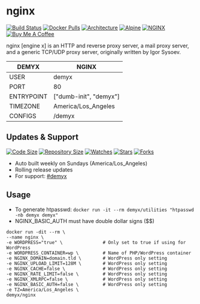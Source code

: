 # nginx
[![Build Status](https://img.shields.io/travis/demyxco/nginx?style=flat)](https://travis-ci.org/demyxco/nginx)
[![Docker Pulls](https://img.shields.io/docker/pulls/demyx/nginx?style=flat&color=blue)](https://hub.docker.com/r/demyx/nginx)
[![Architecture](https://img.shields.io/badge/linux-amd64-important?style=flat&color=blue)](https://hub.docker.com/r/demyx/nginx)
[![Alpine](https://img.shields.io/badge/alpine-3.10.3-informational?style=flat&color=blue)](https://hub.docker.com/r/demyx/nginx)
[![NGINX](https://img.shields.io/badge/nginx-1.17.5-informational?style=flat&color=blue)](https://hub.docker.com/r/demyx/nginx)
[![Buy Me A Coffee](https://img.shields.io/badge/buy_me_coffee-$5-informational?style=flat&color=blue)](https://www.buymeacoffee.com/VXqkQK5tb)

nginx [engine x] is an HTTP and reverse proxy server, a mail proxy server, and a generic TCP/UDP proxy server, originally written by Igor Sysoev.

DEMYX | NGINX
--- | ---
USER | demyx
PORT | 80
ENTRYPOINT | ["dumb-init", "demyx"]
TIMEZONE | America/Los_Angeles
CONFIGS | /demyx

## Updates & Support
[![Code Size](https://img.shields.io/github/languages/code-size/demyxco/nginx?style=flat&color=blue)](https://github.com/demyxco/nginx)
[![Repository Size](https://img.shields.io/github/repo-size/demyxco/nginx?style=flat&color=blue)](https://github.com/demyxco/nginx)
[![Watches](https://img.shields.io/github/watchers/demyxco/nginx?style=flat&color=blue)](https://github.com/demyxco/nginx)
[![Stars](https://img.shields.io/github/stars/demyxco/nginx?style=flat&color=blue)](https://github.com/demyxco/nginx)
[![Forks](https://img.shields.io/github/forks/demyxco/nginx?style=flat&color=blue)](https://github.com/demyxco/nginx)

* Auto built weekly on Sundays (America/Los_Angeles)
* Rolling release updates
* For support: [#demyx](https://webchat.freenode.net/?channel=#demyx)

## Usage
* To generate htpasswd: `docker run -it --rm demyx/utilities "htpasswd -nb demyx demyx"`
* NGINX_BASIC_AUTH must have double dollar signs ($$)

```
docker run -dit --rm \
--name nginx \
-e WORDPRESS="true" \               # Only set to true if using for WordPress
-e WORDPRESS_CONTAINER=wp \         # Name of PHP/WordPress container
-e NGINX_DOMAIN=domain.tld \        # WordPress only setting
-e NGINX_UPLOAD_LIMIT=128M \        # WordPress only setting
-e NGINX_CACHE=false \              # WordPress only setting
-e NGINX_RATE_LIMIT=false \         # WordPress only setting
-e NGINX_XMLRPC=false \             # WordPress only setting
-e NGINX_BASIC_AUTH=false \         # WordPress only setting
-e TZ=America/Los_Angeles \
demyx/nginx
```
